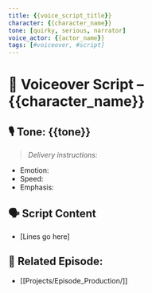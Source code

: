 ```yaml
---
title: {{voice_script_title}}
character: {{character_name}}
tone: [quirky, serious, narrator]
voice_actor: {{actor_name}}
tags: [#voiceover, #script]
---
```


# 🎤 Voiceover Script – {{character_name}}

## 🎙️ Tone: {{tone}}
> *Delivery instructions:*
- Emotion:
- Speed:
- Emphasis:

## 🗣️ Script Content
- [Lines go here]

## 🔗 Related Episode:
- [[Projects/Episode_Production/]]
